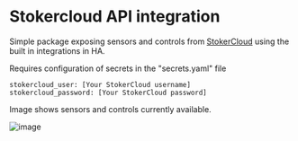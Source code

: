 # Stokercloud API integration

Simple package exposing sensors and controls from [StokerCloud](https://stokercloud.dk/) using the built in integrations in HA.

Requires configuration of secrets in the "secrets.yaml" file
```
stokercloud_user: [Your StokerCloud username]
stokercloud_password: [Your StokerCloud password]
```

Image shows sensors and controls currently available.

![image](https://github.com/CTNielsen/homeassistant/assets/25704712/d0a4576e-8611-4719-b953-60f25bf8f72b)
